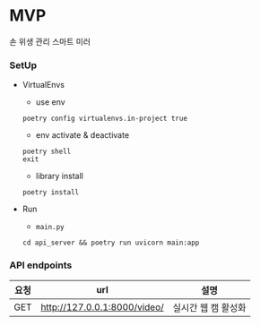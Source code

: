 # MVP

손 위생 관리 스마트 미러

### SetUp

- VirtualEnvs

  - use env

  ```
  poetry config virtualenvs.in-project true
  ```

  - env activate & deactivate

  ```
  poetry shell
  exit
  ```

  - library install

  ```
  poetry install
  ```

- Run
  - `main.py`
  ```
  cd api_server && poetry run uvicorn main:app
  ```

### API endpoints

| 요청 |             url              |        설명         |
| :--: | :--------------------------: | :-----------------: |
| GET  | http://127.0.0.1:8000/video/ | 실시간 웹 캠 활성화 |
